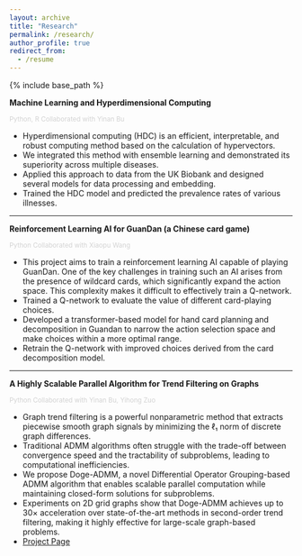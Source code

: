 ```yaml
---
layout: archive
title: "Research"
permalink: /research/
author_profile: true
redirect_from:
  - /resume
---
```


{% include base_path %}


**Machine Learning and Hyperdimensional Computing**  

<span style="color:lightgray; font-size: smaller;">Python, R    Collaborated with Yinan Bu</span>  

- Hyperdimensional computing (HDC) is an efficient, interpretable, and robust computing method based on the calculation of hypervectors.  
- We integrated this method with ensemble learning and demonstrated its superiority across multiple diseases.  
- Applied this approach to data from the UK Biobank and designed several models for data processing and embedding.  
- Trained the HDC model and predicted the prevalence rates of various illnesses.

---------------------------------------------

**Reinforcement Learning AI for GuanDan (a Chinese card game)**

<span style="color:lightgray; font-size: smaller;">Python    Collaborated with Xiaopu Wang</span>

- This project aims to train a reinforcement learning AI capable of playing GuanDan. One of the key challenges in training such an AI arises from the presence of wildcard cards, which significantly expand the action space. This complexity makes it difficult to effectively train a Q-network.
- Trained a Q-network to evaluate the value of different card-playing choices.
- Developed a transformer-based model for hand card planning and decomposition in Guandan to narrow the action selection space and make choices within a more optimal range.
- Retrain the Q-network with improved choices derived from the card decomposition model.


-------------------------------------------------

**A Highly Scalable Parallel Algorithm for Trend Filtering on Graphs**

<span style="color:lightgray; font-size: smaller;">Python    Collaborated with Yinan Bu, Yihong Zuo</span>

- Graph trend filtering is a powerful nonparametric method that extracts piecewise smooth graph signals by minimizing the ℓ₁ norm of discrete graph differences.
- Traditional ADMM algorithms often struggle with the trade-off between convergence speed and the tractability of subproblems, leading to computational inefficiencies.
- We propose Doge-ADMM, a novel Differential Operator Grouping-based ADMM algorithm that enables scalable parallel computation while maintaining closed-form solutions for subproblems.
- Experiments on 2D grid graphs show that Doge-ADMM achieves up to 30× acceleration over state-of-the-art methods in second-order trend filtering, making it highly effective for large-scale graph-based problems.
- [Project Page](https://github.com/byn1002/Doge-ADMM)
